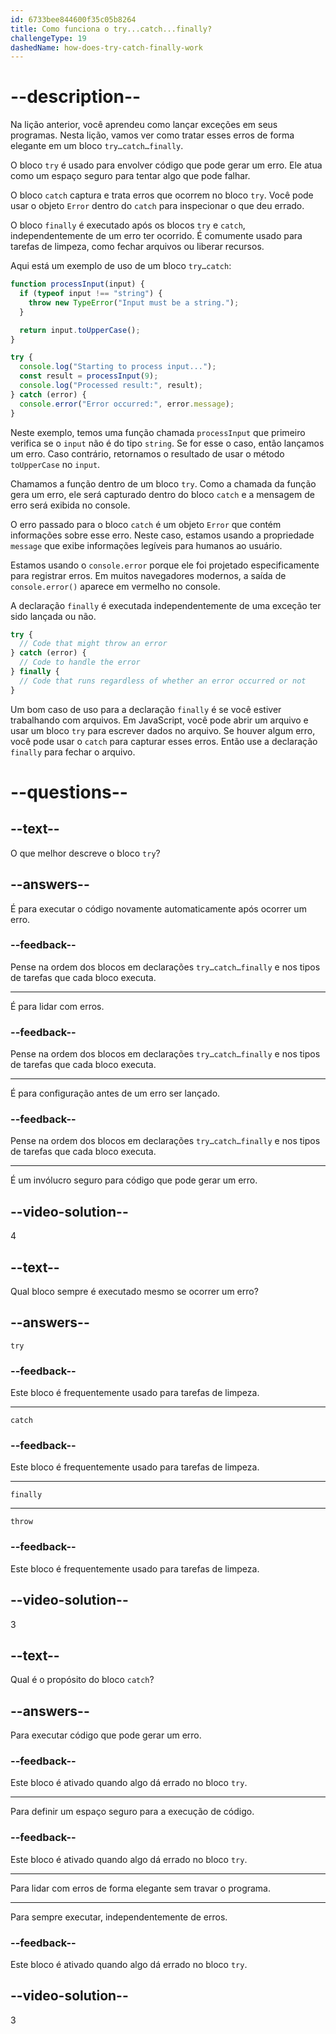 ```yaml
---
id: 6733bee844600f35c05b8264
title: Como funciona o try...catch...finally?
challengeType: 19
dashedName: how-does-try-catch-finally-work
---
```


# --description--

Na lição anterior, você aprendeu como lançar exceções em seus programas. Nesta lição, vamos ver como tratar esses erros de forma elegante em um bloco `try…catch…finally`.

O bloco `try` é usado para envolver código que pode gerar um erro. Ele atua como um espaço seguro para tentar algo que pode falhar.

O bloco `catch` captura e trata erros que ocorrem no bloco `try`. Você pode usar o objeto `Error` dentro do `catch` para inspecionar o que deu errado.

O bloco `finally` é executado após os blocos `try` e `catch`, independentemente de um erro ter ocorrido. É comumente usado para tarefas de limpeza, como fechar arquivos ou liberar recursos.

Aqui está um exemplo de uso de um bloco `try…catch`:

```js
function processInput(input) {
  if (typeof input !== "string") {
    throw new TypeError("Input must be a string.");
  }

  return input.toUpperCase();
}

try {
  console.log("Starting to process input...");
  const result = processInput(9);
  console.log("Processed result:", result);
} catch (error) {
  console.error("Error occurred:", error.message);
} 
```

Neste exemplo, temos uma função chamada `processInput` que primeiro verifica se o `input` não é do tipo `string`. Se for esse o caso, então lançamos um erro. Caso contrário, retornamos o resultado de usar o método `toUpperCase` no `input`.

Chamamos a função dentro de um bloco `try`. Como a chamada da função gera um erro, ele será capturado dentro do bloco `catch` e a mensagem de erro será exibida no console. 

O erro passado para o bloco `catch` é um objeto `Error` que contém informações sobre esse erro. Neste caso, estamos usando a propriedade `message` que exibe informações legíveis para humanos ao usuário. 

Estamos usando o `console.error` porque ele foi projetado especificamente para registrar erros. Em muitos navegadores modernos, a saída de `console.error()` aparece em vermelho no console.

A declaração `finally` é executada independentemente de uma exceção ter sido lançada ou não.

```js
try {
  // Code that might throw an error
} catch (error) {
  // Code to handle the error
} finally {
  // Code that runs regardless of whether an error occurred or not
}
```

Um bom caso de uso para a declaração `finally` é se você estiver trabalhando com arquivos. Em JavaScript, você pode abrir um arquivo e usar um bloco `try` para escrever dados no arquivo. Se houver algum erro, você pode usar o `catch` para capturar esses erros. Então use a declaração `finally` para fechar o arquivo.

# --questions--

## --text--

O que melhor descreve o bloco `try`?

## --answers--

É para executar o código novamente automaticamente após ocorrer um erro.

### --feedback--

Pense na ordem dos blocos em declarações `try…catch…finally` e nos tipos de tarefas que cada bloco executa.

---

É para lidar com erros.

### --feedback--

Pense na ordem dos blocos em declarações `try…catch…finally` e nos tipos de tarefas que cada bloco executa.

---

É para configuração antes de um erro ser lançado.

### --feedback--

Pense na ordem dos blocos em declarações `try…catch…finally` e nos tipos de tarefas que cada bloco executa.

---

É um invólucro seguro para código que pode gerar um erro.

## --video-solution--

4

## --text--

Qual bloco sempre é executado mesmo se ocorrer um erro?

## --answers--

`try`

### --feedback--

Este bloco é frequentemente usado para tarefas de limpeza.

---

`catch`

### --feedback--

Este bloco é frequentemente usado para tarefas de limpeza.

---

`finally`

---

`throw`

### --feedback--

Este bloco é frequentemente usado para tarefas de limpeza.

## --video-solution--

3

## --text--

Qual é o propósito do bloco `catch`?

## --answers--

Para executar código que pode gerar um erro.

### --feedback--

Este bloco é ativado quando algo dá errado no bloco `try`.

---

Para definir um espaço seguro para a execução de código.

### --feedback--

Este bloco é ativado quando algo dá errado no bloco `try`.

---

Para lidar com erros de forma elegante sem travar o programa.

---

Para sempre executar, independentemente de erros.

### --feedback--

Este bloco é ativado quando algo dá errado no bloco `try`.

## --video-solution--

3
